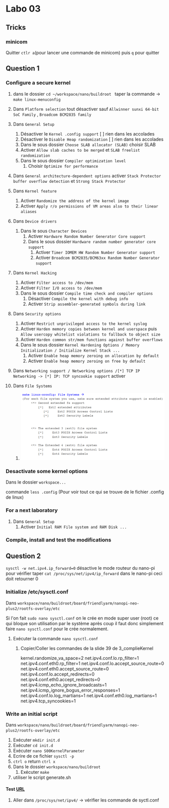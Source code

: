 # Labo 03

## Tricks 

### minicom

Quitter `ctlr a`(pour lancer une commande de minicom) puis `q` pour quitter 



## Question 1

### Configure a secure kernel  

1. dans le dossier `cd ~/workspace/nano/buildroot ` taper la commande -> `make linux-menuconfig` 

2. Dans `Platform selection` tout désactiver sauf `Allwinner sunxi 64-bit SoC Family` , `Broadcom BCM2835 family` 

3. Dans `General Setup` 

   1. Désactiver le `Kernel .config support` [ ] rien dans les accolades
   2. Désactiver le `Disable Heap randomization` [ ] rien dans les accolades
   3. Dans le sous dossier `Choose SLAB allocator (SLAB)` choisir SLAB
   4. Activer `Allow slab caches to be merged` et `SLAB freelist randomization` 
   5. Dans le sous dossier `Compiler optimization level`
      1. Choisir `Optimize for performance` 

4. Dans `General architecture-dependent options` activer `Stack Protector buffer overflow detection` et `Strong Stack Protector`

5. Dans `Kernel feature` 

   1. Activer `Randomize the address of the kernel image` 
   2. Activer `Apply r/o permissions of VM areas also to their linear aliases` 

6. Dans `Device drivers`

   1. Dans le sous `Character Devices` 
      1. Activer `Hardware Random Number Generator Core support`
      2. Dans le sous dossier `Hardware random number generator core support`
         1. Activer `Timer IOMEM HW Random Number Generator support `
         2. Activer `Broadcom BCM2835/BCM63xx Random Number Generator support  `

7. Dans `Kernel Hacking` 

   1. Activer `Filter access to /dev/mem`
   2. Activer `Filter I/O access to /dev/mem` 
   3. Dans le sous dossier `Compile time check and compiler options`
      1. Désactiver `Compile the kernel with debug info` 
      2. Activer `Strip assembler-generated symbols during link` 

8. Dans `Security options`

   1. Activer `Restrict unprivileged access to the kernel syslog` 
   2. Activer `Harden memory copies between kernel and userspace` puis `Allow usercopy whitelist violations to fallback to object size`
   3. Activer `Harden common str/mem functions against buffer overflows` 
   4. Dans le sous dossier `Kernel Hardening Options / Memory Initialization / Initialize Kernel Stack ...` 
      1. Activer `Enable heap memory zeroing on allocation by default  `
      2. Activer `Enable heap memory zeroing on free by default  `

9. Dans `Networking support / Networking options /[*] TCP IP Networking -> [*] IP: TCP syncookie support` activer 

10. Dans `File Systems` 

    1. ![Step to secure](StepSecure.PNG)

    

### Desactivate some kernel options  

Dans le dossier `workspace...`

commande `less .config` (Pour voir tout ce qui se trouve de le fichier .config de linux)

### For a next laboratory  

1. Dans `General Setup`
   1. Activer `Initial RAM File system and RAM Disk ...` 

### Compile, install and test the modifications  



## Question 2

`sysctl -w net.ipv4.ip_forward=0` désactive le mode routeur du nano-pi pour vérifier taper `cat /proc/sys/net/ipv4/ip_forward` dans le nano-pi ceci doit retourner 0

### Initialize /etc/sysctl.conf

Dans `workspace/nano/buildroot/board/friendlyarm/nanopi-neo-plus2/rootfs-overlay/etc` 

Si l'on fait `sudo nano sysctl.conf` on le crée en mode super user (root) ce qui bloque son utilisation par le système après coup 
il faut donc simplement faire `nano sysctl.conf` pour le crée normalement.

1. Exécuter la commande `nano sysctl.conf`

   1. Copier/Coller les commandes de la slide 39 de 3_complieKernel

      kernel.randomize_va_space=2
      net.ipv4.conf.lo.rp_filter=1
      net.ipv4.conf.eth0.rp_filter=1
      net.ipv4.conf.lo.accept_source_route=0
      net.ipv4.conf.eth0.accept_source_route=0
      net.ipv4.conf.lo.accept_redirects=0
      net.ipv4.conf.eth0.accept_redirects=0
      net.ipv4.icmp_echo_ignore_broadcasts=1
      net.ipv4.icmp_ignore_bogus_error_responses=1
      net.ipv4.conf.lo.log_martians=1
      net.ipv4.conf.eth0.log_martians=1
      net.ipv4.tcp_syncookies=1

### Write an initial script

Dans `workspace/nano/buildroot/board/friendlyarm/nanopi-neo-plus2/rootfs-overlay/etc`

1. Exécuter `mkdir init.d`
2. Exécuter `cd init.d`
3. Exécuter `nano S00KernelParameter`
4. Ecrire de ce fichier `sysctl -p`
5. `ctrl o` return `ctrl x`
6. Dans le dossier `workspace/nano/buildroot` 
   1. Exécuter `make`
7. utiliser le script generate.sh

#### Test [URL](https://linuxconfig.org/how-to-turn-on-off-ip-forwarding-in-linux)

1. Aller dans `/proc/sys/net/ipv4/` -> vérifier les commande de syctl.conf 
